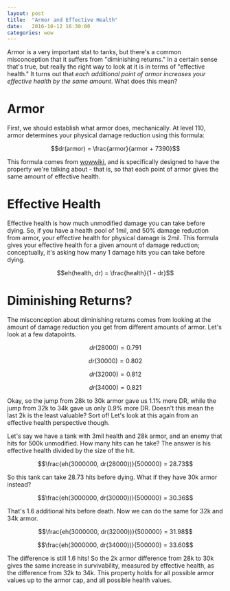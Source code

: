 ```yaml
---
layout: post
title:  "Armor and Effective Health"
date:   2016-10-12 16:30:00
categories: wow
---
```


Armor is a very important stat to tanks, but there's a common misconception that it suffers from "diminishing returns." In a certain sense that's true, but really the right way to look at it is in terms of "effective health." It turns out that *each additional point of armor increases your effective health by the same amount*. What does this mean?

# Armor

First, we should establish what armor does, mechanically. At level 110, armor determines your physical damage reduction using this formula:

$$dr(armor) = \frac{armor}{armor + 7390}$$

This formula comes from [wowwiki](http://wowwiki.wikia.com/wiki/Armor#Armor_damage_reduction_formula), and is specifically designed to have the property we're talking about - that is, so that each point of armor gives the same amount of effective health.

# Effective Health

Effective health is how much unmodified damage you can take before dying. So, if you have a health pool of 1mil, and 50% damage reduction from armor, your effective health for physical damage is 2mil. This formula gives your effective health for a given amount of damage reduction; conceptually, it's asking how many 1 damage hits you can take before dying.

$$eh(health, dr) = \frac{health}{1 - dr}$$

# Diminishing Returns?

The misconception about diminishing returns comes from looking at the amount of damage reduction you get from different amounts of armor. Let's look at a few datapoints.

$$dr(28000) = 0.791$$

$$dr(30000) = 0.802$$

$$dr(32000) = 0.812$$

$$dr(34000) = 0.821$$

Okay, so the jump from 28k to 30k armor gave us 1.1% more DR, while the jump from 32k to 34k gave us only 0.9% more DR.  Doesn't this mean the last 2k is the least valuable? Sort of! Let's look at this again from an effective health perspective though.

Let's say we have a tank with 3mil health and 28k armor, and an enemy that hits for 500k unmodified. How many hits can he take? The answer is his effective health divided by the size of the hit.

$$\frac{eh(3000000, dr(28000))}{500000} = 28.73$$

So this tank can take 28.73 hits before dying. What if they have 30k armor instead?

$$\frac{eh(3000000, dr(30000))}{500000} = 30.36$$

That's 1.6 additional hits before death. Now we can do the same for 32k and 34k armor.

$$\frac{eh(3000000, dr(32000))}{500000} = 31.98$$

$$\frac{eh(3000000, dr(34000))}{500000} = 33.60$$

The difference is still 1.6 hits! So the 2k armor difference from 28k to 30k gives the same increase in survivability, measured by effective health, as the difference from 32k to 34k. This property holds for all possible armor values up to the armor cap, and all possible health values.
